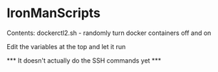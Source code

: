 # IronManScripts

Contents:
  dockerctl2.sh - randomly turn docker containers off and on
  
Edit the variables at the top and let it run

*** It doesn't actually do the SSH commands yet ***
